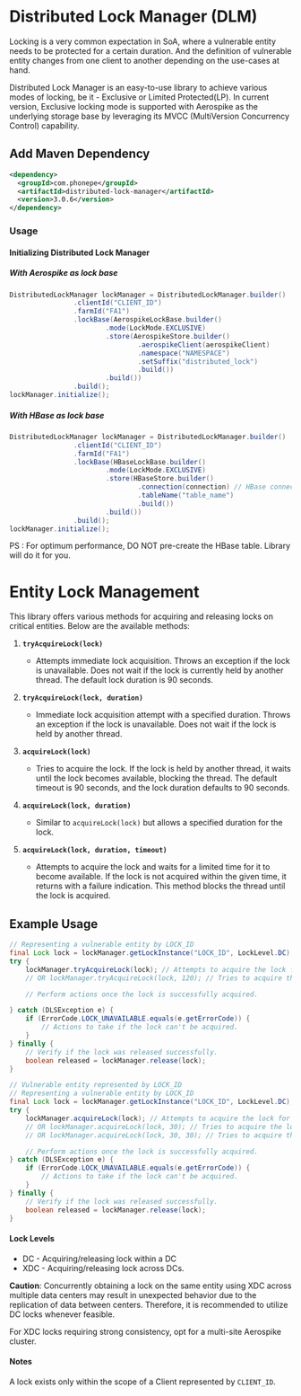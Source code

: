 # Distributed Lock Manager (DLM)

Locking is a very common expectation in SoA, where a vulnerable entity needs to be protected for a certain duration.
And the definition of vulnerable entity changes from one client to another depending on the use-cases at hand.

Distributed Lock Manager is an easy-to-use library to achieve various modes of locking, be it - Exclusive or Limited Protected(LP).
In current version, Exclusive locking mode is supported with Aerospike as the underlying storage base by leveraging
its MVCC (MultiVersion Concurrency Control) capability.

## Add Maven Dependency

```xml
<dependency>
  <groupId>com.phonepe</groupId>
  <artifactId>distributed-lock-manager</artifactId>
  <version>3.0.6</version>
</dependency>
```


### Usage

#### Initializing Distributed Lock Manager

##### With Aerospike as lock base

``` java
DistributedLockManager lockManager = DistributedLockManager.builder()
                .clientId("CLIENT_ID")
                .farmId("FA1")
                .lockBase(AerospikeLockBase.builder()
                        .mode(LockMode.EXCLUSIVE)
                        .store(AerospikeStore.builder()
                                .aerospikeClient(aerospikeClient)
                                .namespace("NAMESPACE")
                                .setSuffix("distributed_lock")
                                .build())
                        .build())
                .build();
lockManager.initialize();
```

##### With HBase as lock base

``` java
DistributedLockManager lockManager = DistributedLockManager.builder()
                .clientId("CLIENT_ID")
                .farmId("FA1")
                .lockBase(HBaseLockBase.builder()
                        .mode(LockMode.EXCLUSIVE)
                        .store(HBaseStore.builder()
                                .connection(connection) // HBase connection reference
                                .tableName("table_name")
                                .build())
                        .build())
                .build();
lockManager.initialize();
```

PS : For optimum performance, DO NOT pre-create the HBase table. Library will do it for you.


# Entity Lock Management

This library offers various methods for acquiring and releasing locks on critical entities. Below are the available methods:

1. **`tryAcquireLock(lock)`**
    - Attempts immediate lock acquisition. Throws an exception if the lock is unavailable. Does not wait if the lock is currently held by another thread. The default lock duration is 90 seconds.

2. **`tryAcquireLock(lock, duration)`**
    - Immediate lock acquisition attempt with a specified duration. Throws an exception if the lock is unavailable. Does not wait if the lock is held by another thread.

3. **`acquireLock(lock)`**
    - Tries to acquire the lock. If the lock is held by another thread, it waits until the lock becomes available, blocking the thread. The default timeout is 90 seconds, and the lock duration defaults to 90 seconds.

4. **`acquireLock(lock, duration)`**
    - Similar to `acquireLock(lock)` but allows a specified duration for the lock.

5. **`acquireLock(lock, duration, timeout)`**
    - Attempts to acquire the lock and waits for a limited time for it to become available. If the lock is not acquired within the given time, it returns with a failure indication. This method blocks the thread until the lock is acquired.

## Example Usage

```java
// Representing a vulnerable entity by LOCK_ID
final Lock lock = lockManager.getLockInstance("LOCK_ID", LockLevel.DC);
try {
    lockManager.tryAcquireLock(lock); // Attempts to acquire the lock for the default duration of 90 seconds
    // OR lockManager.tryAcquireLock(lock, 120); // Tries to acquire the lock for 120 seconds

    // Perform actions once the lock is successfully acquired.

} catch (DLSException e) {
    if (ErrorCode.LOCK_UNAVAILABLE.equals(e.getErrorCode)) {
        // Actions to take if the lock can't be acquired.
    }
} finally {
    // Verify if the lock was released successfully.
    boolean released = lockManager.release(lock);
}
```

```java
// Vulnerable entity represented by LOCK_ID
// Representing a vulnerable entity by LOCK_ID
final Lock lock = lockManager.getLockInstance("LOCK_ID", LockLevel.DC);
try {
    lockManager.acquireLock(lock); // Attempts to acquire the lock for the default duration of 90 seconds and waits for 90 seconds
    // OR lockManager.acquireLock(lock, 30); // Tries to acquire the lock for 30 seconds, waiting for 90 seconds
    // OR lockManager.acquireLock(lock, 30, 30); // Tries to acquire the lock for 30 seconds, waiting for 30 seconds

    // Perform actions once the lock is successfully acquired.
} catch (DLSException e) {
    if (ErrorCode.LOCK_UNAVAILABLE.equals(e.getErrorCode)) {
        // Actions to take if the lock can't be acquired.
    }
} finally {
    // Verify if the lock was released successfully.
    boolean released = lockManager.release(lock);
}
```

#### Lock Levels
* DC - Acquiring/releasing lock within a DC
* XDC - Acquiring/releasing lock across DCs.


**Caution**: Concurrently obtaining a lock on the same entity using XDC across multiple data centers may result in unexpected behavior due to the replication of data between centers. Therefore, it is recommended to utilize DC locks whenever feasible.

For XDC locks requiring strong consistency, opt for a multi-site Aerospike cluster.

#### Notes

A lock exists only within the scope of a Client represented by `CLIENT_ID`.
